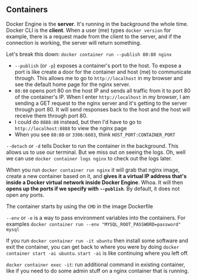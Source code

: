 ## Containers

Docker Engine is the **server**. It's running in the background the whole time.
Docker CLI is the **client**. When a user (me) types `docker version` for example,
there is a request made from the client to the server, and if the connection is
working, the server will return something.

Let's break this down: `docker container run --publish 80:80 nginx`
- `--publish` (or `-p`) exposes a container's port to the host. To expose a port
  is like create a door for the container and host (me) to communicate through.
This allows me to go to `http://localhost` in my browser and see the default
home page for the nginx server.
- `80:80` opens port 80 on the host IP and sends all traffic from it to port 80 of
  the container's IP. When I enter `http://localhost` in my browser, I am
sending a GET request to the nginx server and it's getting to the server through
port 80. It will send responses back to the host and the host will receive them
through port 80.
- I could do `8888:80` instead, but then I'd have to go to
  `http://localhost:8888` to view the nginx page
- When you see `80:80` or `3306:6603`, think `HOST_PORT:CONTAINER_PORT`

`--detach` or `-d` tells Docker to run the container in the background. This
allows us to use our terminal. But we miss out on seeing the logs. Oh, well we
can use `docker container logs nginx` to check out the logs later.

When you run `docker container run nginx` it will grab that nginx image, create
a new container based on it, and **gives it a virtual IP address that's inside a
Docker virtual network inside Docker Engine**. Whoa. It will then **opens up the
ports if we specify with `--publish`**. By default, it does not open any ports.

The container starts by using the `CMD` in the image Dockerfile

`--env` or `-e` is a way to pass environment variables into the containers. For
examples `docker container run --env "MYSQL_ROOT_PASSWORD=password" mysql`

If you run `docker container run -it ubuntu` then install some software and exit
the container, you can get back to where you were by doing `docker container
start -ai ubuntu`. `start -ai` is like continuing where you left off.

`docker container exec -it`: run additional command in existing container, like
if you need to do some admin stuff on a nginx container that is running.
